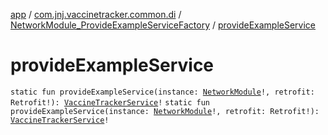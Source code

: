 [app](../../index.md) / [com.jnj.vaccinetracker.common.di](../index.md) / [NetworkModule_ProvideExampleServiceFactory](index.md) / [provideExampleService](./provide-example-service.md)

# provideExampleService

`static fun provideExampleService(instance: `[`NetworkModule`](../-network-module/index.md)`!, retrofit: Retrofit!): `[`VaccineTrackerService`](../../com.jnj.vaccinetracker.common.data.network/-vaccine-tracker-service/index.md)`!`
`static fun provideExampleService(instance: `[`NetworkModule`](../-network-module/index.md)`!, retrofit: Retrofit!): `[`VaccineTrackerService`](../../com.jnj.vaccinetracker.common.data.network/-vaccine-tracker-service/index.md)`!`